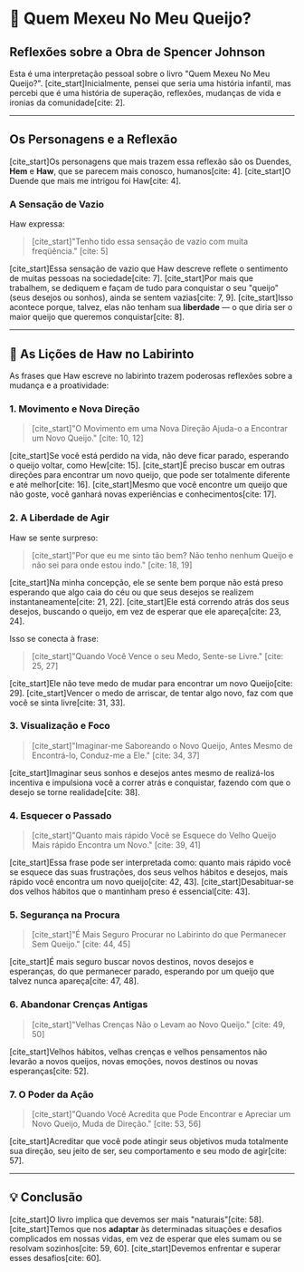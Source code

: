 # 🧀 Quem Mexeu No Meu Queijo?

## Reflexões sobre a Obra de Spencer Johnson

Esta é uma interpretação pessoal sobre o livro "Quem Mexeu No Meu Queijo?". [cite_start]Inicialmente, pensei que seria uma história infantil, mas percebi que é uma história de superação, reflexões, mudanças de vida e ironias da comunidade[cite: 2].

---

## Os Personagens e a Reflexão

[cite_start]Os personagens que mais trazem essa reflexão são os Duendes, **Hem** e **Haw**, que se parecem mais conosco, humanos[cite: 4]. [cite_start]O Duende que mais me intrigou foi Haw[cite: 4].

### A Sensação de Vazio

Haw expressa:
> [cite_start]"Tenho tido essa sensação de vazio com muita freqüência." [cite: 5]

[cite_start]Essa sensação de vazio que Haw descreve reflete o sentimento de muitas pessoas na sociedade[cite: 7]. [cite_start]Por mais que trabalhem, se dediquem e façam de tudo para conquistar o seu "queijo" (seus desejos ou sonhos), ainda se sentem vazias[cite: 7, 9]. [cite_start]Isso acontece porque, talvez, elas não tenham sua **liberdade** — o que diria ser o maior queijo que queremos conquistar[cite: 8].

---

## 🧭 As Lições de Haw no Labirinto

As frases que Haw escreve no labirinto trazem poderosas reflexões sobre a mudança e a proatividade:

### 1. Movimento e Nova Direção

> [cite_start]"O Movimento em uma Nova Direção Ajuda-o a Encontrar um Novo Queijo." [cite: 10, 12]

[cite_start]Se você está perdido na vida, não deve ficar parado, esperando o queijo voltar, como Hew[cite: 15]. [cite_start]É preciso buscar em outras direções para encontrar um novo queijo, que pode ser totalmente diferente e até melhor[cite: 16]. [cite_start]Mesmo que você encontre um queijo que não goste, você ganhará novas experiências e conhecimentos[cite: 17].

### 2. A Liberdade de Agir

Haw se sente surpreso:
> [cite_start]"Por que eu me sinto tão bem? Não tenho nenhum Queijo e não sei para onde estou indo." [cite: 18, 19]

[cite_start]Na minha concepção, ele se sente bem porque não está preso esperando que algo caia do céu ou que seus desejos se realizem instantaneamente[cite: 21, 22]. [cite_start]Ele está correndo atrás dos seus desejos, buscando o queijo, em vez de esperar que ele apareça[cite: 23, 24].

Isso se conecta à frase:
> [cite_start]"Quando Você Vence o seu Medo, Sente-se Livre." [cite: 25, 27]

[cite_start]Ele não teve medo de mudar para encontrar um novo Queijo[cite: 29]. [cite_start]Vencer o medo de arriscar, de tentar algo novo, faz com que você se sinta livre[cite: 31, 33].

### 3. Visualização e Foco

> [cite_start]"Imaginar-me Saboreando o Novo Queijo, Antes Mesmo de Encontrá-lo, Conduz-me a Ele." [cite: 34, 37]

[cite_start]Imaginar seus sonhos e desejos antes mesmo de realizá-los incentiva e impulsiona você a correr atrás e conquistar, fazendo com que o desejo se torne realidade[cite: 38].

### 4. Esquecer o Passado

> [cite_start]"Quanto mais rápido Você se Esquece do Velho Queijo Mais rápido Encontra um Novo." [cite: 39, 41]

[cite_start]Essa frase pode ser interpretada como: quanto mais rápido você se esquece das suas frustrações, dos seus velhos hábitos e desejos, mais rápido você encontra um novo queijo[cite: 42, 43]. [cite_start]Desabituar-se dos velhos hábitos que o mantinham preso é essencial[cite: 43].

### 5. Segurança na Procura

> [cite_start]"É Mais Seguro Procurar no Labirinto do que Permanecer Sem Queijo." [cite: 44, 45]

[cite_start]É mais seguro buscar novos destinos, novos desejos e esperanças, do que permanecer parado, esperando por um queijo que talvez nunca apareça[cite: 47, 48].

### 6. Abandonar Crenças Antigas

> [cite_start]"Velhas Crenças Não o Levam ao Novo Queijo." [cite: 49, 50]

[cite_start]Velhos hábitos, velhas crenças e velhos pensamentos não levarão a novos queijos, novas emoções, novos destinos ou novas esperanças[cite: 52].

### 7. O Poder da Ação

> [cite_start]"Quando Você Acredita que Pode Encontrar e Apreciar um Novo Queijo, Muda de Direção." [cite: 53, 56]

[cite_start]Acreditar que você pode atingir seus objetivos muda totalmente sua direção, seu jeito de ser, seu comportamento e seu modo de agir[cite: 57].

---

## 💡 Conclusão

[cite_start]O livro implica que devemos ser mais "naturais"[cite: 58]. [cite_start]Temos que nos **adaptar** às determinadas situações e desafios complicados em nossas vidas, em vez de esperar que eles sumam ou se resolvam sozinhos[cite: 59, 60]. [cite_start]Devemos enfrentar e superar esses desafios[cite: 60].
